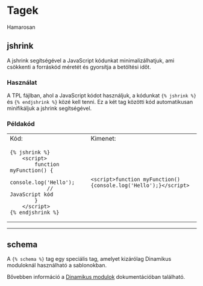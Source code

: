 # Tagek

Hamarosan

## jshrink

A jshrink segítségével a JavaScript kódunkat minimalizálhatjuk, ami csökkenti a forráskód méretét és gyorsítja a betöltési időt.

### Használat
A TPL fájlban, ahol a JavaScript kódot használjuk, a kódunkat `{% jshrink %}` és `{% endjshrink %}` közé kell tenni. Ez a két tag közötti kód automatikusan minifikáljuk a jshrink segítségével.

### Példakód

<table>
<tr>
    <td>Kód:</td>
    <td>Kimenet:</td>
</tr>
<tr>
<td>

```twig
{% jshrink %}
    <script>
        function myFunction() {
            console.log('Hello');
            // JavaScript kód
        }
    </script>
{% endjshrink %}
```

</td>
<td>

```
<script>function myFunction(){console.log('Hello');}</script>
```

</td>
</tr>
</table>

---

## schema

A `{% schema %}` tag egy speciális tag, amelyet kizárólag Dinamikus moduloknál használható a sablonokban.

Bővebben információ a [Dinamikus modulok](../theme-development-tools/02_theme_sections.md#dinamikus-modulok-schema-használata) dokumentációban található.
